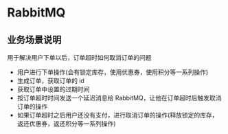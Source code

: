 # RabbitMQ

## 业务场景说明

用于解决用户下单以后，订单超时如何取消订单的问题

- 用户进行下单操作(会有锁定库存，使用优惠券，使用积分等一系列操作)
- 生成订单，获取订单的 id
- 获取订单中设置的过期时间
- 按订单超时时间发送一个延迟消息给 RabbitMQ，让他在订单超时后触发取消订单的操作
- 如果订单超时之后用户还没有支付，进行取消订单的操作(释放锁定的库存，返还优惠券，返还积分等一系列操作)

